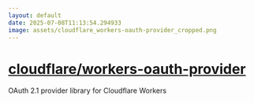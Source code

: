```yaml
---
layout: default
date: 2025-07-08T11:13:54.294933
image: assets/cloudflare_workers-oauth-provider_cropped.png
---
```


# [cloudflare/workers-oauth-provider](https://github.com/cloudflare/workers-oauth-provider)

OAuth 2.1 provider library for Cloudflare Workers
